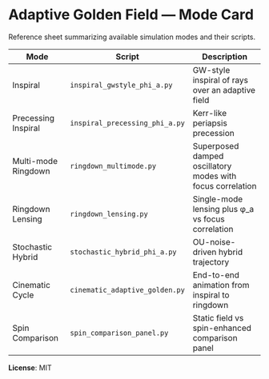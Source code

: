 # Adaptive Golden Field — Mode Card

Reference sheet summarizing available simulation modes and their scripts.

| Mode | Script | Description |
|------|--------|-------------|
| Inspiral | `inspiral_gwstyle_phi_a.py` | GW-style inspiral of rays over an adaptive field |
| Precessing Inspiral | `inspiral_precessing_phi_a.py` | Kerr-like periapsis precession |
| Multi-mode Ringdown | `ringdown_multimode.py` | Superposed damped oscillatory modes with focus correlation |
| Ringdown Lensing | `ringdown_lensing.py` | Single-mode lensing plus φ_a vs focus correlation |
| Stochastic Hybrid | `stochastic_hybrid_phi_a.py` | OU-noise-driven hybrid trajectory |
| Cinematic Cycle | `cinematic_adaptive_golden.py` | End-to-end animation from inspiral to ringdown |
| Spin Comparison | `spin_comparison_panel.py` | Static field vs spin-enhanced comparison panel |

**License**: MIT
